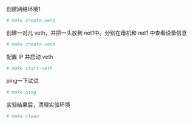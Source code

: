 创建网络环境1

```sh
# make create-net1
```

创建一对儿 veth，并把一头放到 net1中。分别在母机和 net1 中查看设备信息

```sh
# make create-veth
```

配置 IP 并启动 veth

```sh
# make start-veth
```

ping一下试试

```sh
# make ping
```

实验结果后，清理实验环境

```sh
# make clean
```